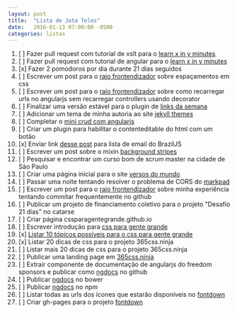 ```yaml
---
layout: post
title:  "Lista de Jota Teles"
date:   2016-01-13 07:00:00 -0500
categories: listas
---
```



1. [ ] Fazer pull request com tutorial de xslt para o [learn x in y minutes](https://github.com/adambard/learnxinyminutes-docs)
2. [ ] Fazer pull request com tutorial de angular para o [learn x in y minutes](https://github.com/adambard/learnxinyminutes-docs)
3. [x] Fazer 2 pomodoros por dia durante 21 dias seguidos
4. [ ] Escrever um post para o [raio frontendizador](http://jotateles.com.br) sobre espaçamentos em css
5. [ ] Escrever um post para o [raio frontendizador](http://jotateles.com.br) sobre como recarregar urls no angularjs sem recarregar controllers usando decorator
6. [ ] Finalizar uma versão estável para o plugin de [links da semana](https://github.com/teles/links-da-semana/)
7. [ ] Adicionar um tema de minha autoria ao site [jekyll themes](http://jekyllthemes.org/)
8. [ ] Completar o [mini crud com angularjs](https://dicasdolampada.wordpress.com/2015/06/09/faca-voce-mesmo-mini-crud-com-angularjs/)
9. [ ] Criar um plugin para habilitar o contenteditable do html com um botão
10. [x] Enviar link [desse post](http://jotateles.com.br/opini%C3%A3o/2015/11/09/desenvolvimento-front-end-alem-do-e-so-html-e-css.html) para lista de email do BrazilJS
11. [ ] Escrever um post sobre o mixin [background stripes](http://codepen.io/teles/pen/GJrgNW)
12. [ ] Pesquisar e encontrar um curso bom de scrum master na cidade de São Paulo
13. [ ] Criar uma página inicial para o site [versos do mundo](http://versosdomundo.github.io/livro)
14. [ ] Passar uma noite tentando resolver o problema de CORS do [markpad](https://github.com/markpad)
15. [ ] Escrever um post para o [raio frontendizador](http://jotateles.com.br) sobre minha experiência tentando commitar frequentemente no github
16. [ ] Publicar um projeto de financiamento coletivo para o projeto "Desafio 21 dias" no catarse
17. [ ] Criar página cssparagentegrande.github.io
18. [ ] Escrever introdução para [css para gente grande](https://github.com/cssparagentegrande)
19. [x] [Listar 10 tópicos possíveis para o css para gente grande](https://github.com/cssparagentegrande/cssparagentegrande.github.io/issues/1)
20. [x] Listar 20 dicas de css para o projeto 365css.ninja
21. [ ] Listar mais 20 dicas de css para o projeto 365css.ninja
22. [ ] Publicar uma landing page em [365css.ninja](http://365css.ninja)
23. [ ] Extrair componente de documentação de angularjs do freedom sponsors e publicar como [ngdocs](https://github.com/teles/ngdocs) no github
24. [ ] Publicar [ngdocs](https://github.com/teles/ngdocs) no bower
25. [ ] Publicar [ngdocs](https://github.com/teles/ngdocs) no npm
26. [ ] Listar todas as urls dos ícones que estarão disponíveis no [fontdown](https://github.com/teles/fontdown)
27. [ ] Criar gh-pages para o projeto [fontdown](https://github.com/teles/fontdown)

